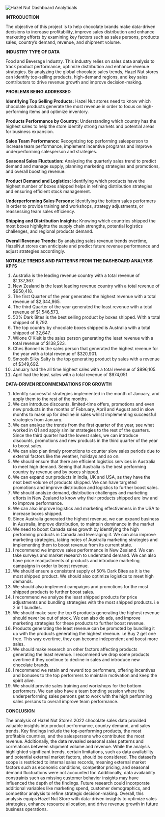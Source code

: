 ![Hazel Nut Dashboard Analyticals](https://github.com/user-attachments/assets/d244d294-5325-44cb-bc37-e821835d008b)

**INTRODUCTION**

The objective of this project is to help chocolate brands make data-driven decisions to increase profitability, improve sales distribution and enhance marketing efforts by examining key factors such as sales persons, products sales, country’s demand, revenue, and shipment volume. 

**INDUSTRY TYPE OF DATA**

Food and Beverage Industry. This industry relies on sales data analysis to track product performance, optimize distribution and enhance revenue strategies. By analyzing the global chocolate sales trends, Hazel Nut stores can identify top-selling products, high-demand regions, and key sales contributors to drive revenue growth and improve decision-making. 

**PROBLEMS BEING ADDRESSED**

**Identifying Top Selling Products:** Hazel Nut stores need to know which chocolate products generate the most revenue in order to focus on high-performing items and optimize inventory. 

**Products Performance by Country:** Understanding which country has the highest sales to help the store identify strong markets and potential areas for business expansion. 

**Sales Team Performance:** Recognizing top performing salesperson to increase team performance, implement incentive programs and improve underperforming salesperson and strategies. 

**Seasonal Sales Fluctuation:** Analyzing the quarterly sales trend to predict demand and manage supply, planning marketing strategies and promotions, and overall boosting revenue. 

**Product Demand and Logistics:** Identifying which products have the highest number of boxes shipped helps in refining distribution strategies and ensuring efficient stock management. 

**Underperforming Sales Persons:** Identifying the bottom sales performers in order to provide training and workshops, strategy adjustments, or reassessing team sales efficiency. 

**Shipping and Distribution Insights:** Knowing which countries shipped the most boxes highlights the supply chain strengths, potential logistics challenges, and regional products demand. 

**Overall Revenue Trends:** By analyzing sales revenue trends overtime, HazelNut stores can anticipate and predict future revenue performance and adjust strategies accordingly. 
 
**NOTABLE TRENDS AND PATTERNS FROM THE DASHBOARD ANALYSIS
KPI'S**
1. Australia is the leading revenue country with a total revenue of $1,137,367.
2. New Zealand is the least leading revenue country with a total revenue of $950,418.
3. The first Quarter of the year generated the highest revenue with a total revenue of $2,344,965.
4. The third Quarter of the year generated the least revenue with a total revenue of $1,546,573.
5. 50% Dark Bites is the best selling product by boxes shipped. With a total shipped of 9,792.
6. The top country by chocolate boxes shipped is Australia with a total shipped of 32,647.
7. Wilone O'Kleit is the sales person generating the least revenue with a total revenue of $138,523.
8. Ches Bonnell is the sales person that generated the highest revenue for the year with a total revenue of $320,901.
9. Smooth Silky Salty is the top generating product by sales with a revenue of $349,692.
10. January had the all time highest sales with a total revenue of $896,105.
11. April had the least sales with a total revenue of $674,051.

**DATA-DRIVEN RECOMMENDATIONS FOR GROWTH**
1. Identify successful strategies implemented in the month of January, and apply them to the rest of the months.
2. We can introduce discounts, limited-time offers, promotions and even new products in the months of February, April and August and in slow months to make up for decline in sales whilst implementing successful strategies from January.
3. We can analyze the trends from the first quarter of the year, see what worked in Q1 and apply similar strategies to the rest of the quarters. Since the third quarter had the lowest sales, we can introduce discounts, promotions and new products in the third quarter of the year to boost sales.
4. We can also plan timely promotions to counter slow sales periods due to external factors like the weather, holidays and so on.
5. We should ensure that there are efficient logistics services in Australia to meet high demand. Seeing that Australia is the best performing country by revenue and by boxes shipped.
6. We can expand our products in India, UK and USA, as they have the next best volume of products shipped. We can have targeted promotions and improve distribution and logistics to further boost sales.
7. We should analyze demand, distribution challenges and marketing efforts in New Zealand to know why their products shipped are low and to improve performance. 
8. We can also improve logistics and marketing effectiveness in the USA to increase boxes shipped.
9. Since Australia generated the highest revenue, we can expand business in Australia, improve distribution, to maintain dominance in the market
10. We need to boost Canada sales growth by identifying the high performing products in Canada and leveraging it. We can also improve marketing strategies, taking notes of Australia marketing strategies and implementing them to boost revenue from its current state.
11. I recommend we improve sales performance in New Zealand. We can take surveys and market research to understand demand. We can also have price readjustments of products and introduce marketing campaigns in order to boost revenue.
12. We should ensure a consistent supply of 50% Dark Bites as it is the most shipped product. We should also optimize logistics to meet high demands.
13. We should also implement campaigns and promotions for the most shipped products to further boost sales.
14. I recommend we analyze the least shipped products for price adjustments and bundling strategies with the most shipped products. i.e 2 in 1 bundles.
15. We should make sure the top 6 products generating the highest revenue should never be out of stock. We can also do ads, and improve marketing strategies for these products to further boost revenue. 
16. Products generating the least revenue can be promoted by bundling it up with the products generating the highest revenue. i.e Buy 2 get one free. This way overtime, they can become independent and boost more sales.
17. We should make research on other factors affecting products generating the least revenue. I recommend we drop some products overtime if they continue to decline in sales and introduce new chocolate brands.
18. I recommend we retain and reward top performers, offering incentives and bonuses to the top performers to maintain motivation and keep the spirit alive.
19. We should provide sales training and workshops for the bottom performers. We can also have a team bonding session where the underperforming sales persons get to work with the high performing sales persons to overall improve team performance. 

**CONCLUSION**

The analysis of Hazel Nut Store’s 2022 chocolate sales data provided valuable insights into product performance, country demand, and sales trends. Key findings include the top-performing products, the most profitable countries, and the salespersons who contributed the most revenue. Additionally, the data revealed seasonal sales patterns and correlations between shipment volume and revenue. While the analysis highlighted significant trends, certain limitations, such as data availability and potential external market factors, should be considered. The dataset’s scope is restricted to internal sales records, meaning external market factors such as economic conditions, competitor pricing, and seasonal demand fluctuations were not accounted for. Additionally, data availability constraints such as missing customer behavior insights may have influenced the depth of the findings. Future research could incorporate additional variables like marketing spend, customer demographics, and competitor analysis to refine strategic decision-making.
Overall, this analysis equips Hazel Nut Store with data-driven insights to optimize sales strategies, enhance resource allocation, and drive revenue growth in future business operations.
